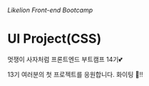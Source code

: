 ###### Likelion Front-end Bootcamp

# UI Project(CSS)

멋쟁이 사자처럼 프론트엔드 부트캠프 14기💕

13기 여러분의 첫 프로젝트를 응원합니다. 화이팅 👏‼️
